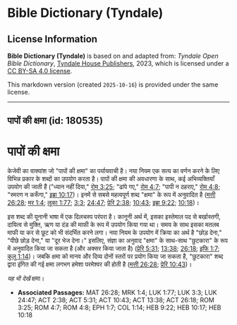 # Bible Dictionary (Tyndale)

## License Information

**Bible Dictionary (Tyndale)** is based on and adapted from: _Tyndale Open Bible Dictionary_, [Tyndale House Publishers](https://tyndaleopenresources.com/), 2023, which is licensed under a [CC BY-SA 4.0 license](https://creativecommons.org/licenses/by-sa/4.0/legalcode.en).

This markdown version (created `2025-10-16`) is provided under the same license.



--------------------------------

## पापों की क्षमा (id: 180535)

पापों की क्षमा
==============

केजेवी का वाक्यांश जो "पापों की क्षमा" का पर्यायवाची है। नया नियम एक सत्य का वर्णन करने के लिए विभिन्न प्रकार के शब्दों का उपयोग करता है। पापों की क्षमा की अवधारणा के साथ, कई अभिव्यक्तियाँ उपयोग की जाती हैं ("ध्यान नहीं दिया," [रोम 3:25](https://ref.ly/Rom3:25); "ढांपे गए," [रोम 4:7](https://ref.ly/Rom4:7); "पापी न ठहराए," [रोम 4:8](https://ref.ly/Rom4:8); "स्मरण न करूँगा," [इब्रा 10:17](https://ref.ly/Heb10:17))। इनमें से सबसे महत्वपूर्ण शब्द "क्षमा" के रूप में अनुवादित है ([मत्ती 26:28](https://ref.ly/Matt26:28); [मर 1:4](https://ref.ly/Mark1:4); [लूका 1:77](https://ref.ly/Luke1:77); [3:3](https://ref.ly/Luke3:3); [24:47](https://ref.ly/Luke24:47); [प्रेरि 2:38](https://ref.ly/Acts2:38); [10:43](https://ref.ly/Acts10:43); [इब्रा 9:22](https://ref.ly/Heb9:22); [10:18](https://ref.ly/Heb10:18))।

इस शब्द की यूनानी भाषा में एक दिलचस्प परंपरा है। कानूनी अर्थ में, इसका इस्तेमाल पद से बर्खास्तगी, दायित्व से मुक्ति, ऋण या दंड की माफी के रूप में उपयोग किया गया था। समय के साथ इसका मतलब माफी या कर से छूट को भी संदर्भित करने लगा। नया नियम के उपयोग में क्रिया का अर्थ है "छोड़ देना," "पीछे छोड़ देना," या "दूर भेज देना।" इसलिए, संज्ञा का अनुवाद "क्षमा" के साथ\-साथ "छुटकारा" के रूप में अनुवादित किया जा सकता है (और अक्सर किया जाता है) ([प्रेरि 5:31](https://ref.ly/Acts5:31); [13:38](https://ref.ly/Acts13:38); [26:18](https://ref.ly/Acts26:18); [इफि 1:7](https://ref.ly/Eph1:7); [कुलु 1:14](https://ref.ly/Col1:14))। जबकि क्षमा को मानव और दिव्य दोनों स्तरों पर प्रयोग किया जा सकता है, "छुटकारा" शब्द द्वारा इंगित की गई क्षमा लगभग हमेशा परमेश्वर की होती है ([मत्ती 26:28](https://ref.ly/Matt26:28); [प्रेरि 10:43](https://ref.ly/Acts10:43))।

*यह भी देखें* क्षमा।

* **Associated Passages:** MAT 26:28; MRK 1:4; LUK 1:77; LUK 3:3; LUK 24:47; ACT 2:38; ACT 5:31; ACT 10:43; ACT 13:38; ACT 26:18; ROM 3:25; ROM 4:7; ROM 4:8; EPH 1:7; COL 1:14; HEB 9:22; HEB 10:17; HEB 10:18

